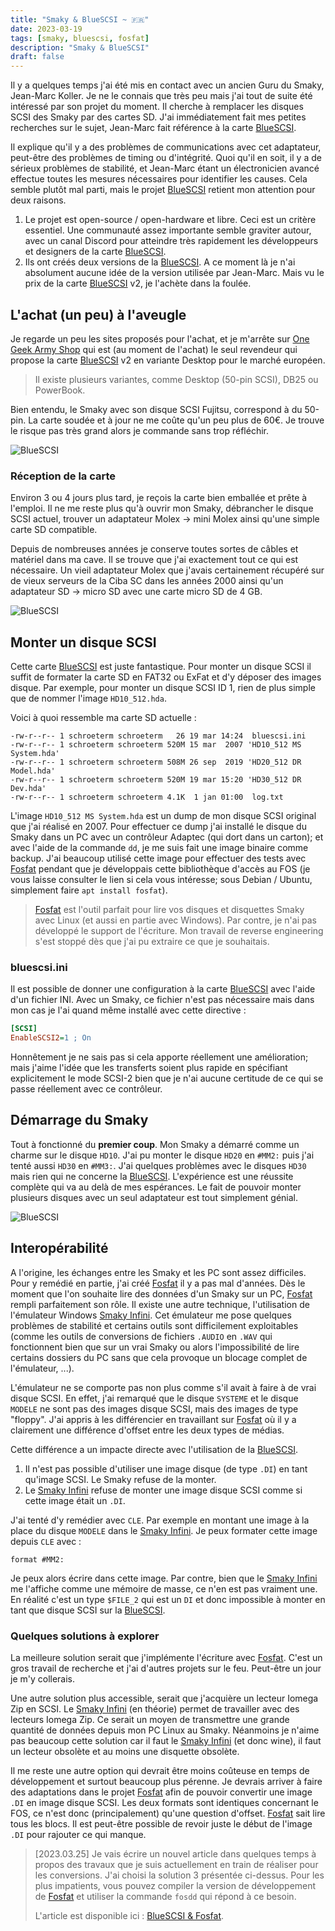 ```yaml
---
title: "Smaky & BlueSCSI ~ 🇫🇷"
date: 2023-03-19
tags: [smaky, bluescsi, fosfat]
description: "Smaky & BlueSCSI"
draft: false
---
```


Il y a quelques temps j'ai été mis en contact avec un ancien Guru du Smaky,
Jean-Marc Koller. Je ne le connais que très peu mais j'ai tout de suite été
intéressé par son projet du moment. Il cherche à remplacer les disques SCSI des
Smaky par des cartes SD. J'ai immédiatement fait mes petites recherches sur le
sujet, Jean-Marc fait référence à la carte [BlueSCSI][1].

Il explique qu'il y a des problèmes de communications avec cet adaptateur,
peut-être des problèmes de timing ou d'intégrité. Quoi qu'il en soit, il y a de
sérieux problèmes de stabilité, et Jean-Marc étant un électronicien avancé
effectue toutes les mesures nécessaires pour identifier les causes. Cela semble
plutôt mal parti, mais le projet [BlueSCSI][1] retient mon attention pour deux
raisons.

1. Le projet est open-source / open-hardware et libre. Ceci est un critère
   essentiel. Une communauté assez importante semble graviter autour, avec un
   canal Discord pour atteindre très rapidement les développeurs et designers de
   la carte [BlueSCSI][1].
2. Ils ont créés deux versions de la [BlueSCSI][1]. A ce moment là je n'ai
   absolument aucune idée de la version utilisée par Jean-Marc. Mais vu le prix
   de la carte [BlueSCSI][1] v2, je l'achète dans la foulée.

## L'achat (un peu) à l'aveugle

Je regarde un peu les sites proposés pour l'achat, et je m'arrête sur [One Geek
Army Shop][2] qui est (au moment de l'achat) le seul revendeur qui propose la
carte [BlueSCSI][1] v2 en variante Desktop pour le marché européen.

> Il existe plusieurs variantes, comme Desktop (50-pin SCSI), DB25 ou PowerBook.

Bien entendu, le Smaky avec son disque SCSI Fujitsu, correspond à du 50-pin. La
carte soudée et à jour ne me coûte qu'un peu plus de 60€. Je trouve le risque
pas très grand alors je commande sans trop réfléchir.

![BlueSCSI](/img/diskscsi.jpg)

### Réception de la carte

Environ 3 ou 4 jours plus tard, je reçois la carte bien emballée et prête à
l'emploi. Il ne me reste plus qu'à ouvrir mon Smaky, débrancher le disque SCSI
actuel, trouver un adaptateur Molex → mini Molex ainsi qu'une simple carte SD
compatible.

Depuis de nombreuses années je conserve toutes sortes de câbles et matériel dans
ma cave. Il se trouve que j'ai exactement tout ce qui est nécessaire. Un vieil
adaptateur Molex que j'avais certainement récupéré sur de vieux serveurs de la
Ciba SC dans les années 2000 ainsi qu'un adaptateur SD → micro SD avec une carte
micro SD de 4 GB.

![BlueSCSI](/img/bluescsi.jpg)

## Monter un disque SCSI

Cette carte [BlueSCSI][1] est juste fantastique. Pour monter un disque SCSI il
suffit de formater la carte SD en FAT32 ou ExFat et d'y déposer des images
disque. Par exemple, pour monter un disque SCSI ID 1, rien de plus simple que de
nommer l'image `HD10_512.hda`.

Voici à quoi ressemble ma carte SD actuelle :

```
-rw-r--r-- 1 schroeterm schroeterm   26 19 mar 14:24  bluescsi.ini
-rw-r--r-- 1 schroeterm schroeterm 520M 15 mar  2007 'HD10_512 MS System.hda'
-rw-r--r-- 1 schroeterm schroeterm 508M 26 sep  2019 'HD20_512 DR Model.hda'
-rw-r--r-- 1 schroeterm schroeterm 520M 19 mar 15:20 'HD30_512 DR Dev.hda'
-rw-r--r-- 1 schroeterm schroeterm 4.1K  1 jan 01:00  log.txt
```

L'image `HD10_512 MS System.hda` est un dump de mon disque SCSI original que
j'ai réalisé en 2007. Pour effectuer ce dump j'ai installé le disque du Smaky
dans un PC avec un contrôleur Adaptec (qui dort dans un carton); et avec l'aide
de la commande `dd`, je me suis fait une image binaire comme backup. J'ai
beaucoup utilisé cette image pour effectuer des tests avec [Fosfat][3] pendant
que je développais cette bibliothèque d'accès au FOS (je vous laisse consulter
le lien si cela vous intéresse; sous Debian / Ubuntu, simplement faire
`apt install fosfat`).

> [Fosfat][3] est l'outil parfait pour lire vos disques et disquettes Smaky avec
> Linux (et aussi en partie avec Windows). Par contre, je n'ai pas développé le
> support de l'écriture. Mon travail de reverse engineering s'est stoppé dès que
> j'ai pu extraire ce que je souhaitais.

### bluescsi.ini

Il est possible de donner une configuration à la carte [BlueSCSI][1] avec l'aide
d'un fichier INI. Avec un Smaky, ce fichier n'est pas nécessaire mais dans mon
cas je l'ai quand même installé avec cette directive :

```ini
[SCSI]
EnableSCSI2=1 ; On
```

Honnêtement je ne sais pas si cela apporte réellement une amélioration; mais
j'aime l'idée que les transferts soient plus rapide en spécifiant explicitement
le mode SCSI-2 bien que je n'ai aucune certitude de ce qui se passe réellement
avec ce contrôleur.

## Démarrage du Smaky

Tout à fonctionné du **premier coup**. Mon Smaky a démarré comme un charme sur
le disque `HD10`. J'ai pu monter le disque `HD20` en `#MM2:` puis j'ai tenté
aussi `HD30` en `#MM3:`. J'ai quelques problèmes avec le disques `HD30` mais
rien qui ne concerne la [BlueSCSI][1]. L'expérience est une réussite complète
qui va au delà de mes espérances. Le fait de pouvoir monter plusieurs disques
avec un seul adaptateur est tout simplement génial.

![BlueSCSI](/img/smaky.jpg)

## Interopérabilité

A l'origine, les échanges entre les Smaky et les PC sont assez difficiles. Pour
y remédié en partie, j'ai créé [Fosfat][3] il y a pas mal d'années. Dès le
moment que l'on souhaite lire des données d'un Smaky sur un PC, [Fosfat][3]
rempli parfaitement son rôle. Il existe une autre technique, l'utilisation de
l'émulateur Windows [Smaky Infini][4]. Cet émulateur me pose quelques problèmes
de stabilité et certains outils sont difficilement exploitables (comme les
outils de conversions de fichiers `.AUDIO` en `.WAV` qui fonctionnent bien que
sur un vrai Smaky ou alors l'impossibilité de lire certains dossiers du PC sans
que cela provoque un blocage complet de l'émulateur, ...).

L'émulateur ne se comporte pas non plus comme s'il avait à faire à de vrai
disque SCSI. En effet, j'ai remarqué que le disque `SYSTEME` et le disque
`MODELE` ne sont pas des images disque SCSI, mais des images de type "floppy".
J'ai appris à les différencier en travaillant sur [Fosfat][3] où il y a
clairement une différence d'offset entre les deux types de médias.

Cette différence a un impacte directe avec l'utilisation de la [BlueSCSI][1].

1. Il n'est pas possible d'utiliser une image disque (de type `.DI`) en tant
   qu'image SCSI. Le Smaky refuse de la monter.
2. Le [Smaky Infini][4] refuse de monter une image disque SCSI comme si cette
   image était un `.DI`.

J'ai tenté d'y remédier avec `CLE`. Par exemple en montant une image à la place
du disque `MODELE` dans le [Smaky Infini][4]. Je peux formater cette image
depuis `CLE` avec :

```
format #MM2:
```

Je peux alors écrire dans cette image. Par contre, bien que le [Smaky Infini][4]
me l'affiche comme une mémoire de masse, ce n'en est pas vraiment une. En
réalité c'est un type `$FILE_2` qui est un `DI` et donc impossible à monter en
tant que disque SCSI sur la [BlueSCSI][1].

### Quelques solutions à explorer

La meilleure solution serait que j'implémente l'écriture avec [Fosfat][3]. C'est
un gros travail de recherche et j'ai d'autres projets sur le feu. Peut-être un
jour je m'y collerais.

Une autre solution plus accessible, serait que j'acquière un lecteur Iomega Zip
en SCSI. Le [Smaky Infini][4] (en théorie) permet de travailler avec des
lecteurs Iomega Zip. Ce serait un moyen de transmettre une grande quantité de
données depuis mon PC Linux au Smaky. Néanmoins je n'aime pas beaucoup cette
solution car il faut le [Smaky Infini][4] (et donc wine), il faut un lecteur
obsolète et au moins une disquette obsolète.

Il me reste une autre option qui devrait être moins coûteuse en temps de
développement et surtout beaucoup plus pérenne. Je devrais arriver à faire des
adaptations dans le projet [Fosfat][3] afin de pouvoir convertir une image `.DI`
en image disque SCSI. Les deux formats sont identiques concernant le FOS, ce
n'est donc (principalement) qu'une question d'offset. [Fosfat][3] sait lire tous
les blocs. Il est peut-être possible de revoir juste le début de l'image `.DI`
pour rajouter ce qui manque.

> [2023.03.25] Je vais écrire un nouvel article dans quelques temps à propos des
> travaux que je suis actuellement en train de réaliser pour les conversions.
> J'ai choisi la solution 3 présentée ci-dessus. Pour les plus impatients, vous
> pouvez compiler la version de développement de [Fosfat][3] et utiliser la
> commande `fosdd` qui répond à ce besoin.
>
> L'article est disponible ici : [BlueSCSI & Fosfat][5].

[1]: https://bluescsi.com/
[2]: https://shop.onegeekarmy.eu/
[3]: https://github.com/Skywalker13/Fosfat
[4]: https://www.smaky.ch/infini
[5]: /posts/2023.03.27_bluescsi-fosfat/

